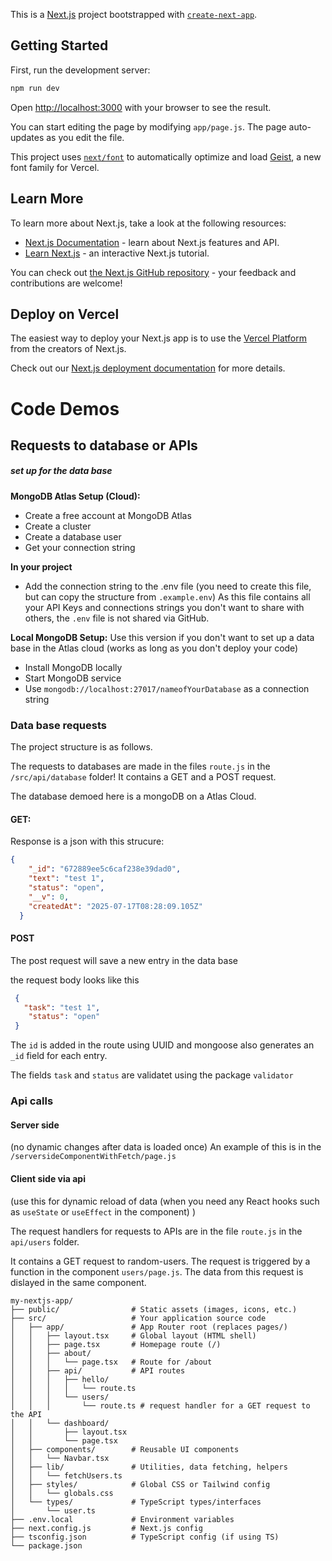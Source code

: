 This is a [Next.js](https://nextjs.org) project bootstrapped with [`create-next-app`](https://github.com/vercel/next.js/tree/canary/packages/create-next-app).

## Getting Started

First, run the development server:

```bash
npm run dev

```

Open [http://localhost:3000](http://localhost:3000) with your browser to see the result.

You can start editing the page by modifying `app/page.js`. The page auto-updates as you edit the file.

This project uses [`next/font`](https://nextjs.org/docs/app/building-your-application/optimizing/fonts) to automatically optimize and load [Geist](https://vercel.com/font), a new font family for Vercel.

## Learn More

To learn more about Next.js, take a look at the following resources:

- [Next.js Documentation](https://nextjs.org/docs) - learn about Next.js features and API.
- [Learn Next.js](https://nextjs.org/learn) - an interactive Next.js tutorial.

You can check out [the Next.js GitHub repository](https://github.com/vercel/next.js) - your feedback and contributions are welcome!

## Deploy on Vercel

The easiest way to deploy your Next.js app is to use the [Vercel Platform](https://vercel.com/new?utm_medium=default-template&filter=next.js&utm_source=create-next-app&utm_campaign=create-next-app-readme) from the creators of Next.js.

Check out our [Next.js deployment documentation](https://nextjs.org/docs/app/building-your-application/deploying) for more details.


# Code Demos

## Requests to database or APIs

##### set up for the data base
**MongoDB Atlas Setup (Cloud):**

- Create a free account at MongoDB Atlas
- Create a cluster
- Create a database user
- Get your connection string 

**In your project**
- Add the connection string to the .env file (you need to create this file, but can copy the structure from `.example.env`) As this file contains all your API Keys and connections strings you don't want to share with others, the `.env` file is not shared via GitHub. 

**Local MongoDB Setup:**
Use this version if you don't want to set up a data base in the Atlas cloud (works as long as you don't deploy your code)

- Install MongoDB locally
- Start MongoDB service
- Use `mongodb://localhost:27017/nameofYourDatabase` as a connection string


### Data base requests
The project structure is as follows. 

The requests to databases are made in the files `route.js` in the `/src/api/database` folder! It contains a GET and a POST request.

The database demoed here is a mongoDB on a Atlas Cloud. 

#### GET: 
Response is a json with this strucure:

``` json
{
    "_id": "672889ee5c6caf238e39dad0",
    "text": "test 1",
    "status": "open",
    "__v": 0,
    "createdAt": "2025-07-17T08:28:09.105Z"
  }
```
#### POST
The post request will save a new entry in the data base

the request body looks like this
```json
 {  
   "task": "test 1",
    "status": "open" 
 }
```
The `id` is added in the route using UUID and mongoose also generates an `_id` field for each entry.

The fields `task` and `status` are validatet using the package `validator`


### Api calls
#### Server side
(no dynamic changes after data is loaded once)
An example of this is in the `/serversideComponentWithFetch/page.js`

#### Client side via api 
(use this for dynamic reload of data (when you need any React hooks such as `useState` or `useEffect` in the component) )

The request handlers for requests to APIs are in the file `route.js` in the `api/users` folder. 

It contains a GET request to random-users. The request is triggered by a function in the component  `users/page.js`. The data from this request is dislayed in the same component. 



``` plaintext
my-nextjs-app/
├── public/                # Static assets (images, icons, etc.)
├── src/                   # Your application source code
│   ├── app/               # App Router root (replaces pages/)
│   │   ├── layout.tsx     # Global layout (HTML shell)
│   │   ├── page.tsx       # Homepage route (/)
│   │   ├── about/         
│   │   │   └── page.tsx   # Route for /about
│   │   ├── api/           # API routes
│   │   │   ├── hello/
│   │   │   │   └── route.ts 
│   │   │   └── users/
│   │   │       └── route.ts # request handler for a GET request to the API
│   │   └── dashboard/
│   │       ├── layout.tsx
│   │       └── page.tsx
│   ├── components/        # Reusable UI components
│   │   └── Navbar.tsx
│   ├── lib/               # Utilities, data fetching, helpers
│   │   └── fetchUsers.ts
│   ├── styles/            # Global CSS or Tailwind config
│   │   └── globals.css
│   └── types/             # TypeScript types/interfaces
│       └── user.ts
├── .env.local             # Environment variables
├── next.config.js         # Next.js config
├── tsconfig.json          # TypeScript config (if using TS)
└── package.json

```